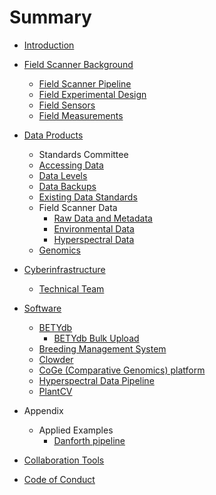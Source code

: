 # Summary

* [Introduction](README.md)
* [Field Scanner Background](chapter1.md)
   * [Field Scanner Pipeline](field_scanner_pipeline.md)
   * [Field Experimental Design](experimental_design.md)
   * [Field Sensors](sensors.md)
   * [Field Measurements](field_measurements.md)
* [Data Products](data_products.md)
   * Standards Committee
   * [Accessing Data](data_access.md)
   * [Data Levels](data_levels.md)
   * [Data Backups](data_backups.md)
   * [Existing Data Standards](existing_data_standards.md)
   * Field Scanner Data
      * [Raw Data and Metadata](lemnatec_field_scanner_output.md)
      * [Environmental Data](environmental_data.md)
      * [Hyperspectral Data](hyperspectral_data.md)
   * [Genomics](genomics_pipeline.md)
* [Cyberinfrastructure](cyberinfrastructure.md)
   * [Technical Team](people.md)
* [Software](software.md)
   * [BETYdb](betydb.md)
       * [BETYdb Bulk Upload](betydb_bulk_upload.md)
   * [Breeding Management System](breeding_management_system.md)
   * [Clowder](clowder.md)
   * [CoGe (Comparative Genomics) platform](coge_comparative_genomics_platform.md)
   * [Hyperspectral Data Pipeline](hyperspectral_data_pipeline.md)
   * [PlantCV](plantcv.md)

* Appendix
   * Applied Examples
       * [Danforth pipeline](danforth.md)
* [Collaboration Tools](collaboration_tools.md)
* [Code of Conduct](code_of_conduct.md)

